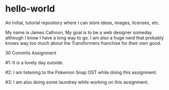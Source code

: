 # hello-world
An initial, tutorial repository where I can store ideas, images, licenses, etc. 

My name is James Calhoon, My goal is to be a web designer someday although I know I have a long way to go.
I am also a huge nerd that probably knows way too much about the Transformers franchise for their own good. 

30 Commits Assignment

#1: It is a lovely day outside.

#2: I am listening to the Pokemon Snap OST while doing this assignment.

#3: I am also doing some laundrey while working on this assignment.
